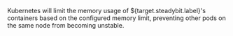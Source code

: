 Kubernetes will limit the memory usage of ${target.steadybit.label}'s containers based on the configured memory limit, preventing other pods on the same node from becoming unstable.
